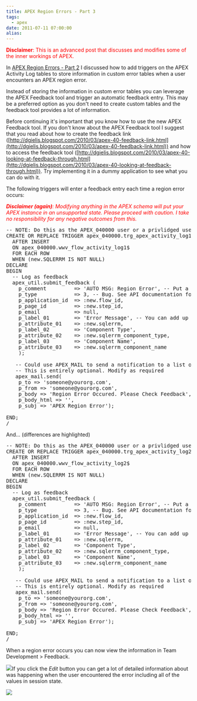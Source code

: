 ```yaml
---
title: APEX Region Errors - Part 3
tags:
  - apex
date: 2011-07-11 07:00:00
alias:
---
```


<span style="color:red;"><span style="font-weight:bold;">Disclaimer</span>: This is an advanced post that discusses and modifies some of the inner workings of APEX.</span>

In [APEX Region Errors - Part 2](http://www.talkapex.com/2010/10/apex-region-errors-part-2.html) I discussed how to add triggers on the APEX Activity Log tables to store information in custom error tables when a user encounters an APEX region error.

Instead of storing the information in custom error tables you can leverage the APEX Feedback tool and trigger an automatic feedback entry. This may be a preferred option as you don't need to create custom tables and the feedback tool provides a lot of information.

Before continuing it's important that you know how to use the new APEX Feedback tool. If you don't know about the APEX Feedback tool I suggest that you read about how to create the feedback link ([http://dgielis.blogspot.com/2010/03/apex-40-feedback-link.html](http://dgielis.blogspot.com/2010/03/apex-40-feedback-link.html)) and how to access the feedback tool ([http://dgielis.blogspot.com/2010/03/apex-40-looking-at-feedback-through.html](http://dgielis.blogspot.com/2010/03/apex-40-looking-at-feedback-through.html)). Try implementing it in a dummy application to see what you can do with it.

The following triggers will enter a feedback entry each time a region error occurs:

<span style="font-style:italic; color:red;"><span style="font-weight:bold;">Disclaimer (again)</span>: Modifying anything in the APEX schema will put your APEX instance in an unsupported state. Please proceed with caution. I take no responsibility for any negative outcomes from this.</span>
<pre class="brush: sql">
-- NOTE: Do this as the APEX_040000 user or a privlidged user such as SYSTEM
CREATE OR REPLACE TRIGGER apex_040000.trg_apex_activity_log1_air
  AFTER INSERT
  ON apex_040000.wwv_flow_activity_log1$
  FOR EACH ROW
  WHEN (new.SQLERRM IS NOT NULL)
DECLARE
BEGIN
  -- Log as feedback
  apex_util.submit_feedback (
    p_comment         => 'AUTO MSG: Region Error', -- Put a comment here that can be used to easily identify auto generated feedback messages
    p_type            => 3, -- Bug. See API documentation for different values
    p_application_id  => :new.flow_id,
    p_page_id         => :new.step_id,
    p_email           => null,
    p_label_01        => 'Error Message', -- You can add up to 8 label/attributes. See API documentation for more information
    p_attribute_01    => :new.sqlerrm,
    p_label_02        => 'Component Type',
    p_attribute_02    => :new.sqlerrm_component_type,
    p_label_03        => 'Component Name',
    p_attribute_03    => :new.sqlerrm_component_name
    );

   -- Could use APEX_MAIL to send a notification to a list of developers to take a look at problem
   -- This is entirely optional. Modify as required
   apex_mail.send(
    p_to => 'someone@yourorg.com',
    p_from => 'someone@yourorg.com',
    p_body => 'Region Error Occured. Please Check Feedback',
    p_body_html => '',
    p_subj => 'APEX Region Error');

END;
/</pre>And... (differences are highlighted)
<pre class="brush: sql; highlight: [2,4]">
-- NOTE: Do this as the APEX_040000 user or a privlidged user such as SYSTEM
CREATE OR REPLACE TRIGGER apex_040000.trg_apex_activity_log2_air
  AFTER INSERT
  ON apex_040000.wwv_flow_activity_log2$
  FOR EACH ROW
  WHEN (new.SQLERRM IS NOT NULL)
DECLARE
BEGIN
  -- Log as feedback
  apex_util.submit_feedback (
    p_comment         => 'AUTO MSG: Region Error', -- Put a comment here that can be used to easily identify auto generated feedback messages
    p_type            => 3, -- Bug. See API documentation for different values
    p_application_id  => :new.flow_id,
    p_page_id         => :new.step_id,
    p_email           => null,
    p_label_01        => 'Error Message', -- You can add up to 8 label/attributes. See API documentation for more information
    p_attribute_01    => :new.sqlerrm,
    p_label_02        => 'Component Type',
    p_attribute_02    => :new.sqlerrm_component_type,
    p_label_03        => 'Component Name',
    p_attribute_03    => :new.sqlerrm_component_name
    );

   -- Could use APEX_MAIL to send a notification to a list of developers to take a look at problem
   -- This is entirely optional. Modify as required
   apex_mail.send(
    p_to => 'someone@yourorg.com',
    p_from => 'someone@yourorg.com',
    p_body => 'Region Error Occured. Please Check Feedback',
    p_body_html => '',
    p_subj => 'APEX Region Error');

END;
/</pre>When a region error occurs you can now view the information in Team Development > Feedback.

[![](http://1.bp.blogspot.com/-uNwLAxFt6PU/ThYGRbJX56I/AAAAAAAAD8s/1mRG91GGGrw/s400/auto_err_msg_feedback.jpg)](http://1.bp.blogspot.com/-uNwLAxFt6PU/ThYGRbJX56I/AAAAAAAAD8s/1mRG91GGGrw/s1600/auto_err_msg_feedback.jpg)If you click the <span style="font-style:italic;">Edit</span> button you can get a lot of detailed information about was happening when the user encountered the error including all of the values in session state.

[![](http://3.bp.blogspot.com/-TWL3FrTM1bY/ThYJTD6SEuI/AAAAAAAAD80/oGArcyUL1yE/s400/auto_err_msg_feedback_dtl.jpg)](http://3.bp.blogspot.com/-TWL3FrTM1bY/ThYJTD6SEuI/AAAAAAAAD80/oGArcyUL1yE/s1600/auto_err_msg_feedback_dtl.jpg)
